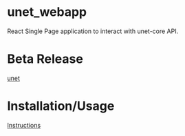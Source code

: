 # unet_webapp

React Single Page application to interact with unet-core API.

# Beta Release

[unet](https://acwilson96.github.io/unet_webapp/build/)

# Installation/Usage

[Instructions](https://github.com/acwilson96/unet)
